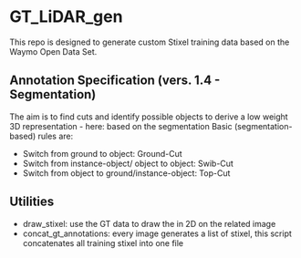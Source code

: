 # GT_LiDAR_gen
This repo is designed to generate custom Stixel training data based on the Waymo Open Data Set.
## Annotation Specification (vers. 1.4 - Segmentation)
The aim is to find cuts and identify possible objects to derive a low weight 3D representation - here: based on the segmentation
Basic (segmentation-based) rules are:
- Switch from ground to object: Ground-Cut
- Switch from instance-object/ object to object: Swib-Cut
- Switch from object to ground/instance-object: Top-Cut
## Utilities
* draw_stixel: use the GT data to draw the in 2D on the related image
* concat_gt_annotations: every image generates a list of stixel, this script concatenates all training stixel into one file
